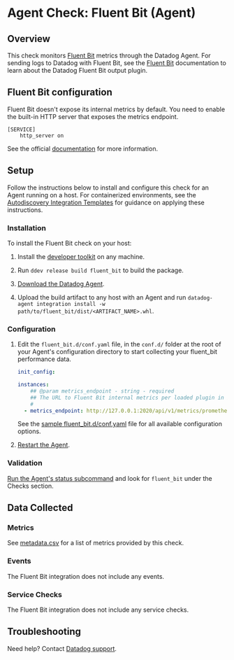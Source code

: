 # Agent Check: Fluent Bit (Agent)

## Overview

This check monitors [Fluent Bit][1] metrics through the Datadog Agent. For sending logs to Datadog with Fluent Bit, see the [Fluent Bit][11] documentation to learn about the Datadog Fluent Bit output plugin.

## Fluent Bit configuration
Fluent Bit doesn't expose its internal metrics by default. You need to enable the built-in HTTP server that exposes the metrics endpoint.
```
[SERVICE]
    http_server on
```
See the official [documentation][2] for more information.

## Setup

Follow the instructions below to install and configure this check for an Agent running on a host. For containerized environments, see the [Autodiscovery Integration Templates][4] for guidance on applying these instructions.

### Installation

To install the Fluent Bit check on your host:


1. Install the [developer toolkit][12] on any machine.

2. Run `ddev release build fluent_bit` to build the package.

3. [Download the Datadog Agent][3].

4. Upload the build artifact to any host with an Agent and
 run `datadog-agent integration install -w
 path/to/fluent_bit/dist/<ARTIFACT_NAME>.whl`.

### Configuration

1. Edit the `fluent_bit.d/conf.yaml` file, in the `conf.d/` folder at the root of your Agent's configuration directory to start collecting your fluent_bit performance data.
    ```yaml
    init_config:

    instances:
        ## @param metrics_endpoint - string - required
        ## The URL to Fluent Bit internal metrics per loaded plugin in Prometheus format.
        #
      - metrics_endpoint: http://127.0.0.1:2020/api/v1/metrics/prometheus
    ```
   See the [sample fluent_bit.d/conf.yaml][5] file for all available configuration options.

2. [Restart the Agent][6].

### Validation

[Run the Agent's status subcommand][7] and look for `fluent_bit` under the Checks section.

## Data Collected

### Metrics

See [metadata.csv][8] for a list of metrics provided by this check.

### Events

The Fluent Bit integration does not include any events.

### Service Checks

The Fluent Bit integration does not include any service checks.

## Troubleshooting

Need help? Contact [Datadog support][10].


[1]: https://fluentbit.io
[2]: https://docs.fluentbit.io/manual/administration/monitoring
[3]: https://app.datadoghq.com/account/settings#agent
[4]: https://docs.datadoghq.com/agent/kubernetes/integrations/
[5]: https://github.com/DataDog/integrations-extras/blob/master/fluent_bit/datadog_checks/fluent_bit/data/conf.yaml.example
[6]: https://docs.datadoghq.com/agent/guide/agent-commands/#start-stop-and-restart-the-agent
[7]: https://docs.datadoghq.com/agent/guide/agent-commands/#agent-status-and-information
[8]: https://github.com/DataDog/integrations-extras/blob/master/fluent_bit/metadata.csv
[9]: https://github.com/DataDog/integrations-extras/blob/master/fluent_bit/assets/service_checks.json
[10]: https://docs.datadoghq.com/help/
[11]: https://docs.datadoghq.com/integrations/fluentbit/
[12]: https://docs.datadoghq.com/developers/integrations/new_check_howto/#developer-toolkit
